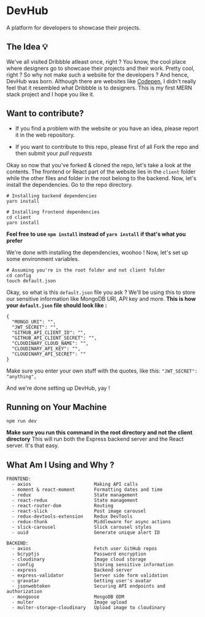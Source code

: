 # DevHub
A platform for developers to showcase their projects.

## The Idea 💡

We've all visited Dribbble atleast once, right ? You know, the cool place where designers go to showcase their projects and their work. Pretty cool, right ? So why not make such a website for the developers ? And hence, DevHub was born. Although there are websites like [Codepen](https://codepen.io/), I didn't really feel that it resembled what Dribbble is to designers. This is my first MERN stack project and I hope you like it.

## Want to contribute?

- If you find a problem with the website or you have an idea, please report it in the web repository.

- If you want to contribute to this repo, please first of all Fork the repo and then submit your _pull requests_

Okay so now that you've forked & cloned the repo, let's take a look at the contents.
The frontend or React part of the website lies in the `client` folder while the other files and folder in the root belong to the backend.
Now, let's install the dependencies. Go to the repo directory.

```
# Installing backend dependencies
yarn install

# Installing frontend dependencies
cd client
yarn install
```

**Feel free to use `npm install` instead of `yarn install` if that's what you prefer**

We're done with installing the dependencies, woohoo ! Now, let's set up some environment variables.

```
# Assuming you're in the root folder and not client folder
cd config
touch default.json
```

Okay, so what is this `default.json` file you ask ? We'll be using this to store our sensitive information like MongoDB URI, API key and more.
**This is how your `default.json` file should look like :**

```
{
  "MONGO_URI": "",
  "JWT_SECRET": "",
  "GITHUB_API_CLIENT_ID": "",
  "GITHUB_API_CLIENT_SECRET": "",
  "CLOUDINARY_CLOUD_NAME": "",
  "CLOUDINARY_API_KEY": "",
  "CLOUDINARY_API_SECRET": ""
}
```

Make sure you enter your own stuff with the quotes, like this:
`"JWT_SECRET": "anything",`

And we're done setting up DevHub, yay !

## Running on Your Machine

```
npm run dev
```

**Make sure you run this command in the root directory and not the client directory**
This will run both the Express backend server and the React server. It's that easy.

## What Am I Using and Why ?

```
FRONTEND:
  - axios                       Making API calls
  - moment & react-moment       Formatting dates and time
  - redux                       State management
  - react-redux                 State management
  - react-router-dom            Routing
  - react-slick                 Post image carousel
  - redux-devtools-extension    Redux DevTools
  - redux-thunk                 Middleware for async actions
  - slick-carousel              Slick carousel styles
  - uuid                        Generate unique alert ID
  
BACKEND:
  - axios                       Fetch user GitHub repos
  - bcryptjs                    Password encryption
  - cloudinary                  Image cloud storage
  - config                      Storing sensitive information
  - express                     Backend server
  - express-validator           Server side form validation
  - gravatar                    Getting user's avatar
  - jsonwebtoken                Securing API endpoints and authorization
  - mongoose                    MongoDB ODM
  - multer                      Image upload
  - multer-storage-cloudinary   Upload image to cloudinary

```
